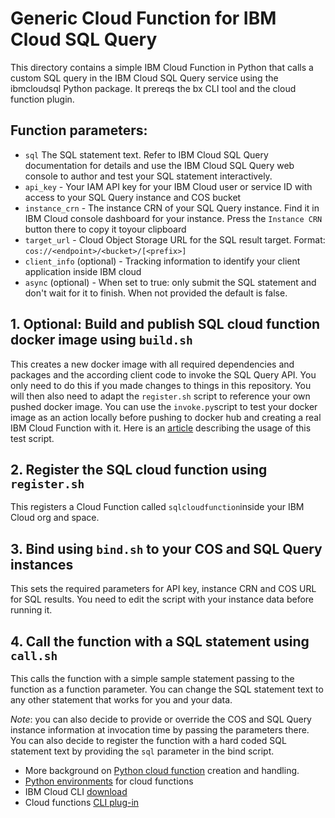 # Generic Cloud Function for IBM Cloud SQL Query

This directory contains a simple IBM Cloud Function in Python that calls a custom SQL query in the IBM Cloud SQL Query service using the ibmcloudsql Python package. It prereqs the bx CLI tool and the cloud function plugin.

## Function parameters:
 * `sql` The SQL statement text. Refer to IBM Cloud SQL Query documentation for details and use the IBM Cloud SQL Query web console to author and test your SQL statement interactively.
 * `api_key` - Your IAM API key for your IBM Cloud user or service ID with access to your SQL Query instance and COS bucket
 * `instance_crn` - The instance CRN of your SQL Query instance. Find it in IBM Cloud console dashboard for your instance. Press the `Instance CRN` button there to copy it toyour clipboard
 * `target_url` - Cloud Object Storage URL for the SQL result target. Format: `cos://<endpoint>/<bucket>/[<prefix>]`
 * `client_info` (optional) - Tracking information to identify your client application inside IBM cloud
 * `async` (optional) - When set to true: only submit the SQL statement and don't wait for it to finish. When not provided the default is false.

## 1. Optional: Build and publish SQL cloud function docker image using `build.sh`
This creates a new docker image with all required dependencies and packages and the according client code to invoke the SQL Query API. You only need to do this if you made changes to things in this repository. You will then also need to adapt the `register.sh` script to reference your own pushed docker image. You can use the `invoke.py`script to test your docker image as an action locally before pushing to docker hub and creating a real IBM Cloud Function with it. Here is an [article](https://medium.com/openwhisk/advanced-debugging-of-openwhisk-actions-518414636932) describing the usage of this test script.

## 2. Register the SQL cloud function using `register.sh`
This registers a Cloud Function called `sqlcloudfunction`inside your IBM Cloud org and space.

## 3. Bind using `bind.sh` to your COS and SQL Query instances
This sets the required parameters for API key, instance CRN and COS URL for SQL results. You need to edit the script with your instance data before running it.

## 4. Call the function with a SQL statement using `call.sh`
This calls the function with a simple sample statement passing to the function as a function parameter. You can change the SQL statement text to any other statement that works for you and your data.

*Note*: you can also decide to provide or override the COS and SQL Query instance information at invocation time by passing the parameters there. You can also decide to register the function with a hard coded SQL statement text by providing the `sql` parameter in the bind script.

 * More background on [Python cloud function](https://console.bluemix.net/docs/openwhisk/openwhisk_actions.html#creating-python-actions) creation and handling.
 * [Python environments](https://console.bluemix.net/docs/openwhisk/openwhisk_reference.html#openwhisk_ref_python_environments) for cloud functions
 * IBM Cloud CLI [download](https://console.bluemix.net/docs/cli/reference/bluemix_cli/download_cli.html#download_install)
 * Cloud functions [CLI plug-in](https://console.bluemix.net/docs/openwhisk/bluemix_cli.html#cloudfunctions_cli)
